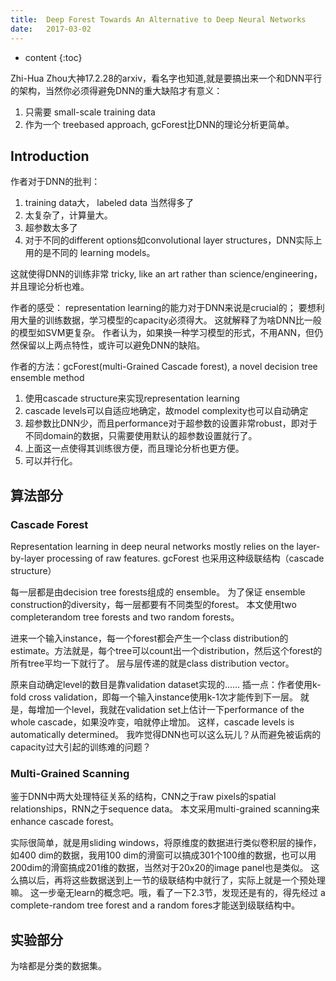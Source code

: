 ```yaml
--- 
title:  Deep Forest Towards An Alternative to Deep Neural Networks
date:   2017-03-02
---
```




* content
{:toc}

Zhi-Hua Zhou大神17.2.28的arxiv，看名字也知道,就是要搞出来一个和DNN平行的架构，当然你必须得避免DNN的重大缺陷才有意义：
1. 只需要 small-scale training data
2. 作为一个 treebased approach, gcForest比DNN的理论分析更简单。

## Introduction
作者对于DNN的批判：
1. training data大， labeled data 当然得多了
1. 太复杂了，计算量大。
1. 超参数太多了
1. 对于不同的different options如convolutional layer structures，DNN实际上用的是不同的 learning models。

这就使得DNN的训练非常 tricky, like an art rather than science/engineering，并且理论分析也难。

作者的感受：
representation learning的能力对于DNN来说是crucial的；
要想利用大量的训练数据，学习模型的capacity必须得大。
这就解释了为啥DNN比一般的模型如SVM更复杂。
作者认为，如果换一种学习模型的形式，不用ANN，但仍然保留以上两点特性，或许可以避免DNN的缺陷。

作者的方法：gcForest(multi-Grained Cascade forest), a novel decision tree ensemble method
1. 使用cascade structure来实现representation learning
1. cascade levels可以自适应地确定，故model complexity也可以自动确定
1. 超参数比DNN少，而且performance对于超参数的设置非常robust，即对于不同domain的数据，只需要使用默认的超参数设置就行了。
1. 上面这一点使得其训练很方便，而且理论分析也更方便。
1. 可以并行化。

## 算法部分
### Cascade Forest
Representation learning in deep neural networks mostly relies on the layer-by-layer processing of raw features.
gcForest 也采用这种级联结构（cascade structure）

每一层都是由decision tree forests组成的 ensemble。
为了保证 ensemble construction的diversity，每一层都要有不同类型的forest。
本文使用two completerandom tree forests and two random forests。

进来一个输入instance，每一个forest都会产生一个class distribution的estimate。方法就是，每个tree可以count出一个distribution，然后这个forest的所有tree平均一下就行了。
层与层传递的就是class distribution vector。

原来自动确定level的数目是靠validation dataset实现的……
插一点：作者使用k-fold cross validation，即每一个输入instance使用k-1次才能传到下一层。
就是，每增加一个level，我就在validation set上估计一下performance of the whole cascade，如果没咋变，咱就停止增加。
这样，cascade levels is automatically determined。
我咋觉得DNN也可以这么玩儿？从而避免被诟病的capacity过大引起的训练难的问题？

### Multi-Grained Scanning
鉴于DNN中两大处理特征关系的结构，CNN之于raw pixels的spatial relationships，RNN之于sequence data。
本文采用multi-grained scanning来enhance cascade forest。

实际很简单，就是用sliding windows，将原维度的数据进行类似卷积层的操作，如400 dim的数据，我用100 dim的滑窗可以搞成301个100维的数据，也可以用200dim的滑窗搞成201维的数据，当然对于20x20的image panel也是类似。
这么搞以后，再将这些数据送到上一节的级联结构中就行了，实际上就是一个预处理嘛。 这一步毫无learn的概念吧。哦，看了一下2.3节，发现还是有的，得先经过 a complete-random tree forest and a random fores才能送到级联结构中。

## 实验部分
为啥都是分类的数据集。